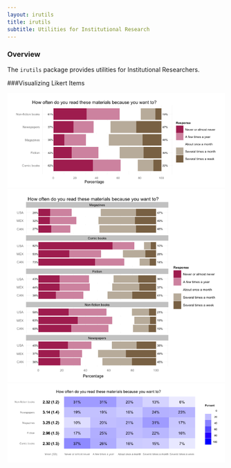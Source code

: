```yaml
---
layout: irutils
title: irutils
subtitle: Utilities for Institutional Research
---
```


### Overview
The `irutils` package provides utilities for Institutional Researchers.

###Visualizing Likert Items

![Likert Bar Chart](PISA29BarchartTable.png)
![Likert Bar Chart Grouped by Country](PISA29BarchartTable2.png)
![Likert Heat Map](PISA29HeatmapTable.png)
